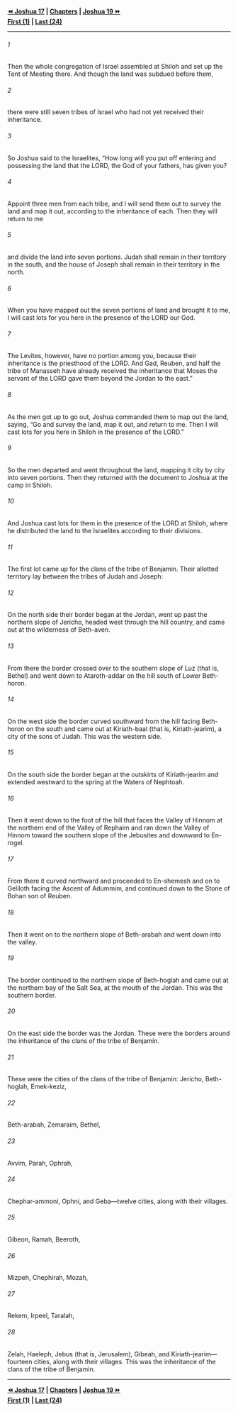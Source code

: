   
**[⏪ Joshua 17](./Joshua%2017.md) | [Chapters](./_index.md) | [Joshua 19 ⏩](./Joshua%2019.md)**  
**[First (1)](./Joshua%201.md) | [Last (24)](./Joshua%2024.md)**  
  
---  
  
###### 1  
Then the whole congregation of Israel assembled at Shiloh and set up the Tent of Meeting there. And though the land was subdued before them,  
  
###### 2  
there were still seven tribes of Israel who had not yet received their inheritance.  
  
###### 3  
So Joshua said to the Israelites, “How long will you put off entering and possessing the land that the LORD, the God of your fathers, has given you?  
  
###### 4  
Appoint three men from each tribe, and I will send them out to survey the land and map it out, according to the inheritance of each. Then they will return to me  
  
###### 5  
and divide the land into seven portions. Judah shall remain in their territory in the south, and the house of Joseph shall remain in their territory in the north.  
  
###### 6  
When you have mapped out the seven portions of land and brought it to me, I will cast lots for you here in the presence of the LORD our God.  
  
###### 7  
The Levites, however, have no portion among you, because their inheritance is the priesthood of the LORD. And Gad, Reuben, and half the tribe of Manasseh have already received the inheritance that Moses the servant of the LORD gave them beyond the Jordan to the east.”  
  
###### 8  
As the men got up to go out, Joshua commanded them to map out the land, saying, “Go and survey the land, map it out, and return to me. Then I will cast lots for you here in Shiloh in the presence of the LORD.”  
  
###### 9  
So the men departed and went throughout the land, mapping it city by city into seven portions. Then they returned with the document to Joshua at the camp in Shiloh.  
  
###### 10  
And Joshua cast lots for them in the presence of the LORD at Shiloh, where he distributed the land to the Israelites according to their divisions.  
  
###### 11  
The first lot came up for the clans of the tribe of Benjamin. Their allotted territory lay between the tribes of Judah and Joseph:  
  
###### 12  
On the north side their border began at the Jordan, went up past the northern slope of Jericho, headed west through the hill country, and came out at the wilderness of Beth-aven.  
  
###### 13  
From there the border crossed over to the southern slope of Luz (that is, Bethel) and went down to Ataroth-addar on the hill south of Lower Beth-horon.  
  
###### 14  
On the west side the border curved southward from the hill facing Beth-horon on the south and came out at Kiriath-baal (that is, Kiriath-jearim), a city of the sons of Judah. This was the western side.  
  
###### 15  
On the south side the border began at the outskirts of Kiriath-jearim and extended westward to the spring at the Waters of Nephtoah.  
  
###### 16  
Then it went down to the foot of the hill that faces the Valley of Hinnom at the northern end of the Valley of Rephaim and ran down the Valley of Hinnom toward the southern slope of the Jebusites and downward to En-rogel.  
  
###### 17  
From there it curved northward and proceeded to En-shemesh and on to Geliloth facing the Ascent of Adummim, and continued down to the Stone of Bohan son of Reuben.  
  
###### 18  
Then it went on to the northern slope of Beth-arabah and went down into the valley.  
  
###### 19  
The border continued to the northern slope of Beth-hoglah and came out at the northern bay of the Salt Sea, at the mouth of the Jordan. This was the southern border.  
  
###### 20  
On the east side the border was the Jordan. These were the borders around the inheritance of the clans of the tribe of Benjamin.  
  
###### 21  
These were the cities of the clans of the tribe of Benjamin: Jericho, Beth-hoglah, Emek-keziz,  
  
###### 22  
Beth-arabah, Zemaraim, Bethel,  
  
###### 23  
Avvim, Parah, Ophrah,  
  
###### 24  
Chephar-ammoni, Ophni, and Geba—twelve cities, along with their villages.  
  
###### 25  
Gibeon, Ramah, Beeroth,  
  
###### 26  
Mizpeh, Chephirah, Mozah,  
  
###### 27  
Rekem, Irpeel, Taralah,  
  
###### 28  
Zelah, Haeleph, Jebus (that is, Jerusalem), Gibeah, and Kiriath-jearim—fourteen cities, along with their villages. This was the inheritance of the clans of the tribe of Benjamin.  
  
  
---  
  
**[⏪ Joshua 17](./Joshua%2017.md) | [Chapters](./_index.md) | [Joshua 19 ⏩](./Joshua%2019.md)**  
**[First (1)](./Joshua%201.md) | [Last (24)](./Joshua%2024.md)**  
  
